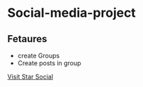 # Social-media-project

## Fetaures
- create Groups
- Create posts in group

[Visit Star Social](http://amritpalsingh.pythonanywhere.com/)

